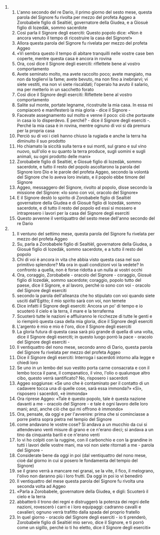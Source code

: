 <ol>
  <li>
    <ol>
      <li>L'anno secondo del re Dario, il primo giorno del sesto mese, questa parola del Signore fu rivolta per mezzo del profeta Aggeo a Zorobabele figlio di Sealtièl, governatore della Giudea, e a Giosuè figlio di Iozedàk, sommo sacerdote</li>
      <li>Così parla il Signore degli eserciti: Questo popolo dice: «Non è ancora venuto il tempo di ricostruire la casa del Signore!»</li>
      <li>Allora questa parola del Signore fu rivelata per mezzo del profeta Aggeo</li>
      <li>«Vi sembra questo il tempo di abitare tranquilli nelle vostre case ben coperte, mentre questa casa è ancora in rovina</li>
      <li>Ora, così dice il Signore degli eserciti: riflettete bene al vostro comportamento</li>
      <li>Avete seminato molto, ma avete raccolto poco; avete mangiato, ma non da togliervi la fame; avete bevuto, ma non fino a inebriarvi; vi siete vestiti, ma non vi siete riscaldati; l'operaio ha avuto il salario, ma per metterlo in un sacchetto forato</li>
      <li>Così dice il Signore degli eserciti: Riflettete bene al vostro comportamento</li>
      <li>Salite sul monte, portate legname, ricostruite la mia casa. In essa mi compiacerò e manifesterò la mia gloria - dice il Signore -</li>
      <li>Facevate assegnamento sul molto e venne il poco: ciò che portavate in casa io lo disperdevo. E perché? - dice il Signore degli eserciti -. Perché la mia casa è in rovina, mentre ognuno di voi si dà premura per la propria casa</li>
      <li>Perciò su di voi i cieli hanno chiuso la rugiada e anche la terra ha diminuito il suo prodotto</li>
      <li>Ho chiamato la siccità sulla terra e sui monti, sul grano e sul vino nuovo, sull'olio e su quanto la terra produce, sugli uomini e sugli animali, su ogni prodotto delle mani»</li>
      <li>Zorobabele figlio di Sealtièl, e Giosuè figlio di Iozedàk, sommo sacerdote, e tutto il resto del popolo ascoltarono la parola del Signore loro Dio e le parole del profeta Aggeo, secondo la volontà del Signore che lo aveva loro inviato, e il popolo ebbe timore del Signore</li>
      <li>Aggeo, messaggero del Signore, rivolto al popolo, disse secondo la missione del Signore: «Io sono con voi, oracolo del Signore»</li>
      <li>E il Signore destò lo spirito di Zorobabele figlio di Sealtièl governatore della Giudea e di Giosuè figlio di Iozedàk, sommo sacerdote, e di tutto il resto del popolo ed essi si mossero e intrapresero i lavori per la casa del Signore degli eserciti</li>
      <li>Questo avvenne il ventiquattro del sesto mese dell'anno secondo del re Dario</li>
    </ol>
  </li>
  <li>
    <ol>
      <li>Il ventuno del settimo mese, questa parola del Signore fu rivelata per mezzo del profeta Aggeo</li>
      <li>Su, parla a Zorobabele figlio di Sealtièl, governatore della Giudea, a Giosuè figlio di Iozedàk, sommo sacerdote, e a tutto il resto del popolo</li>
      <li>Chi di voi è ancora in vita che abbia visto questa casa nel suo primitivo splendore? Ma ora in quali condizioni voi la vedete? In confronto a quella, non è forse ridotta a un nulla ai vostri occhi</li>
      <li>Ora, coraggio, Zorobabele - oracolo del Signore - coraggio, Giosuè figlio di Iozedàk, sommo sacerdote; coraggio, popolo tutto del paese, dice il Signore, e al lavoro, perché io sono con voi - oracolo del Signore degli eserciti</li>
      <li>secondo la parola dell'alleanza che ho stipulato con voi quando siete usciti dall'Egitto; il mio spirito sarà con voi, non temete</li>
      <li>Dice infatti il Signore degli eserciti: Ancora un po' di tempo e io scuoterò il cielo e la terra, il mare e la terraferma</li>
      <li>Scuoterò tutte le nazioni e affluiranno le ricchezze di tutte le genti e io riempirò questa casa della mia gloria, dice il Signore degli eserciti</li>
      <li>L'argento è mio e mio è l'oro, dice il Signore degli eserciti</li>
      <li>La gloria futura di questa casa sarà più grande di quella di una volta, dice il Signore degli eserciti; in questo luogo porrò la pace - oracolo del Signore degli eserciti -</li>
      <li>Il ventiquattro del nono mese, secondo anno di Dario, questa parola del Signore fu rivelata per mezzo del profeta Aggeo</li>
      <li>Dice il Signore degli eserciti: Interroga i sacerdoti intorno alla legge e chiedi loro</li>
      <li>Se uno in un lembo del suo vestito porta carne consacrata e con il lembo tocca il pane, il companatico, il vino, l'olio o qualunque altro cibo, questo verrà santificato? No, risposero i sacerdoti</li>
      <li>Aggeo soggiunse: «Se uno che è contaminato per il contatto di un cadavere tocca una di quelle cose, sarà essa immonda?» «Sì», risposero i sacerdoti, «è immonda»</li>
      <li>Ora riprese Aggeo: «Tale è questo popolo, tale è questa nazione davanti a me - oracolo del Signore - e tale è ogni lavoro delle loro mani; anzi, anche ciò che qui mi offrono è immondo»</li>
      <li>Ora, pensate, da oggi e per l'avvenire: prima che si cominciasse a porre pietra sopra pietra nel tempio del Signore</li>
      <li>come andavano le vostre cose? Si andava a un mucchio da cui si attendevano venti misure di grano e ce n'erano dieci; si andava a un tino da cinquanta barili e ce n'erano venti</li>
      <li>Io vi ho colpiti con la ruggine, con il carbonchio e con la grandine in tutti i lavori delle vostre mani, ma voi non siete ritornati a me - parola del Signore -</li>
      <li>Considerate bene da oggi in poi (dal ventiquattro del nono mese, cioè dal giorno in cui si posero le fondamenta del tempio del Signore)</li>
      <li>se il grano verrà a mancare nei granai, se la vite, il fico, il melograno, l'olivo non daranno più i loro frutti. Da oggi in poi io vi benedirò</li>
      <li>Il ventiquattro del mese questa parola del Signore fu rivolta una seconda volta ad Aggeo</li>
      <li>«Parla a Zorobabele, governatore della Giudea, e digli: Scuoterò il cielo e la terra</li>
      <li>abbatterò il trono dei regni e distruggerò la potenza dei regni delle nazioni, rovescerò i carri e i loro equipaggi: cadranno cavalli e cavalieri; ognuno verrà trafitto dalla spada del proprio fratello</li>
      <li>In quel giorno - oracolo del Signore degli eserciti - io ti prenderò, Zorobabele figlio di Sealtièl mio servo, dice il Signore, e ti porrò come un sigillo, perché io ti ho eletto, dice il Signore degli eserciti»</li>
    </ol>
  </li>
</ol>